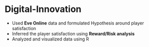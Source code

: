 # Digital-Innovation

- Used **Eve Online** data and formulated Hypothesis around player satisfaction
- Inferred the player satisfaction using **Reward/Risk analysis**
- Analyzed and visualized data using R
